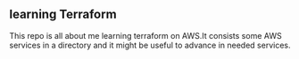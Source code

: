 ## learning Terraform

This repo is all about me learning terraform on AWS.It consists some AWS services in a directory and it might be useful to advance in needed services.
